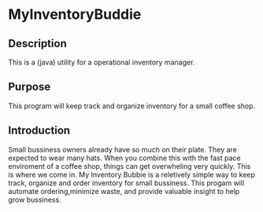 # MyInventoryBuddie

## Description 
This is a (java) utility for a operational inventory manager.

## Purpose
This program will keep track and organize inventory for a small coffee shop.

## Introduction
Small bussiness owners already have so much on their plate. They are expected to wear many hats. When you combine this with the fast pace enviroment of a coffee shop, things can get overwheling very quickly. This is where we come in. My Inventory Bubbie is a reletively simple way to keep track, organize and order inventory for small bussiness. This progam will automate ordering,minimize waste, and provide valuable insight to help grow bussiness.
